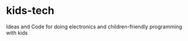 kids-tech
=========

Ideas and Code for doing electronics and children-friendly programming with kids
